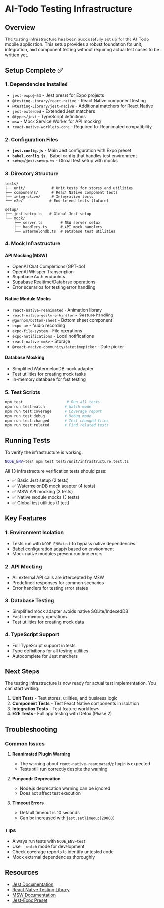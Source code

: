 # AI-Todo Testing Infrastructure

## Overview

The testing infrastructure has been successfully set up for the AI-Todo mobile application. This setup provides a robust foundation for unit, integration, and component testing without requiring actual test cases to be written yet.

## Setup Complete ✅

### 1. Dependencies Installed
- `jest-expo@~53` - Jest preset for Expo projects
- `@testing-library/react-native` - React Native component testing
- `@testing-library/jest-native` - Additional matchers for React Native
- `jest-extended` - Extended Jest matchers
- `@types/jest` - TypeScript definitions
- `msw` - Mock Service Worker for API mocking
- `react-native-worklets-core` - Required for Reanimated compatibility

### 2. Configuration Files
- **`jest.config.js`** - Main Jest configuration with Expo preset
- **`babel.config.js`** - Babel config that handles test environment
- **`setup/jest.setup.ts`** - Global test setup with mocks

### 3. Directory Structure
```
tests/
├── unit/            # Unit tests for stores and utilities
├── components/      # React Native component tests
├── integration/     # Integration tests
└── e2e/            # End-to-end tests (future)

setup/
├── jest.setup.ts   # Global Jest setup
└── mock/
    ├── server.ts        # MSW server setup
    ├── handlers.ts      # API mock handlers
    └── watermelondb.ts  # Database test utilities
```

### 4. Mock Infrastructure

#### API Mocking (MSW)
- OpenAI Chat Completions (GPT-4o)
- OpenAI Whisper Transcription
- Supabase Auth endpoints
- Supabase Realtime/Database operations
- Error scenarios for testing error handling

#### Native Module Mocks
- `react-native-reanimated` - Animation library
- `react-native-gesture-handler` - Gesture handling
- `@gorhom/bottom-sheet` - Bottom sheet component
- `expo-av` - Audio recording
- `expo-file-system` - File operations
- `expo-notifications` - Local notifications
- `react-native-mmkv` - Storage
- `@react-native-community/datetimepicker` - Date picker

#### Database Mocking
- Simplified WatermelonDB mock adapter
- Test utilities for creating mock tasks
- In-memory database for fast testing

### 5. Test Scripts
```bash
npm test                    # Run all tests
npm run test:watch         # Watch mode
npm run test:coverage      # Coverage report
npm run test:debug         # Debug mode
npm run test:changed       # Test changed files
npm run test:related       # Find related tests
```

## Running Tests

To verify the infrastructure is working:
```bash
NODE_ENV=test npm test tests/unit/infrastructure.test.ts
```

All 13 infrastructure verification tests should pass:
- ✅ Basic Jest setup (2 tests)
- ✅ WatermelonDB mock adapter (4 tests)
- ✅ MSW API mocking (3 tests)
- ✅ Native module mocks (3 tests)
- ✅ Global test utilities (1 test)

## Key Features

### 1. Environment Isolation
- Tests run with `NODE_ENV=test` to bypass native dependencies
- Babel configuration adapts based on environment
- Mock native modules prevent runtime errors

### 2. API Mocking
- All external API calls are intercepted by MSW
- Predefined responses for common scenarios
- Error handlers for testing error states

### 3. Database Testing
- Simplified mock adapter avoids native SQLite/IndexedDB
- Fast in-memory operations
- Test utilities for creating mock data

### 4. TypeScript Support
- Full TypeScript support in tests
- Type definitions for all testing utilities
- Autocomplete for Jest matchers

## Next Steps

The testing infrastructure is now ready for actual test implementation. You can start writing:

1. **Unit Tests** - Test stores, utilities, and business logic
2. **Component Tests** - Test React Native components in isolation
3. **Integration Tests** - Test feature workflows
4. **E2E Tests** - Full app testing with Detox (Phase 2)

## Troubleshooting

### Common Issues

1. **Reanimated Plugin Warning**
   - The warning about `react-native-reanimated/plugin` is expected
   - Tests still run correctly despite the warning

2. **Punycode Deprecation**
   - Node.js deprecation warning can be ignored
   - Does not affect test execution

3. **Timeout Errors**
   - Default timeout is 10 seconds
   - Can be increased with `jest.setTimeout(20000)`

### Tips

- Always run tests with `NODE_ENV=test`
- Use `--watch` mode for development
- Check coverage reports to identify untested code
- Mock external dependencies thoroughly

## Resources

- [Jest Documentation](https://jestjs.io/docs/getting-started)
- [React Native Testing Library](https://callstack.github.io/react-native-testing-library/)
- [MSW Documentation](https://mswjs.io/docs/)
- [Jest-Expo Preset](https://docs.expo.dev/guides/testing-with-jest/)